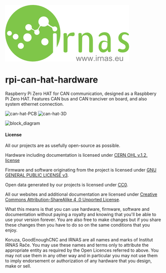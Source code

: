 ![irnas_logo](https://github.com/IRNAS/pira-smart-hardware/blob/master/Pics/irnas_logo.png)
# rpi-can-hat-hardware

Raspberry Pi Zero HAT for CAN communication, designed as a Raspbbery Pi Zero HAT. Features CAN bus and CAN tranciver on board, and also system ethernet connection.

![can-hat-PCB](https://github.com/IRNAS/rpi-can-hat-hardware/blob/master/rpi-can-hat/pictures/pcb_RPi-CAN.PNG)
![can-hat-3D](https://github.com/IRNAS/rpi-can-hat-hardware/blob/master/rpi-can-hat/pictures/RPi-can.PNG)

![block_diagram](https://github.com/IRNAS/rpi-can-hat-hardware/blob/master/rpi-can-hat/pictures/Block-diagram.PNG)

#### License

All our projects are as usefully open-source as possible.

Hardware including documentation is licensed under [CERN OHL v.1.2. license](http://www.ohwr.org/licenses/cern-ohl/v1.2)

Firmware and software originating from the project is licensed under [GNU GENERAL PUBLIC LICENSE v3](http://www.gnu.org/licenses/gpl-3.0.en.html).

Open data generated by our projects is licensed under [CC0](https://creativecommons.org/publicdomain/zero/1.0/legalcode).

All our websites and additional documentation are licensed under [Creative Commons Attribution-ShareAlike 4 .0 Unported License](https://creativecommons.org/licenses/by-sa/4.0/legalcode).

What this means is that you can use hardware, firmware, software and documentation without paying a royalty and knowing that you'll be able to use your version forever. You are also free to make changes but if you share these changes then you have to do so on the same conditions that you enjoy.

Koruza, GoodEnoughCNC and IRNAS are all names and marks of Institut IRNAS Rače. 
You may use these names and terms only to attribute the appropriate entity as required by the Open Licences referred to above. You may not use them in any other way and in particular you may not use them to imply endorsement or authorization of any hardware that you design, make or sell.



